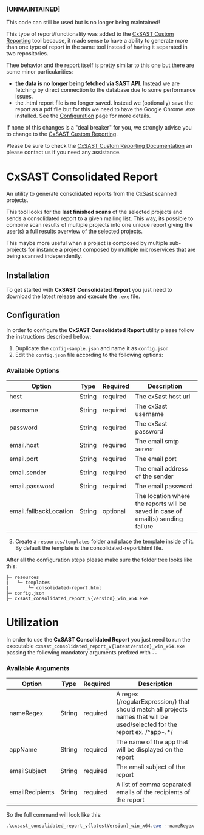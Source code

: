 ### [UNMAINTAINED]

This code can still be used but is no longer being maintained!

This type of report/functionality was added to the [CxSAST Custom Reporting](https://github.com/cxpsemea/cxsast_custom_reporting) tool because,  it made sense to have a ability to generate more than one type of report in the same tool instead of having it separated in two repositories.

Thee behavior and the report itself is pretty similar to this one but there are some minor particularities:

- **the data is no longer being fetched via SAST API**. Instead we are fetching by direct connection to the database due to some performance issues.
- the .html report file is no longer saved. Instead we (optionally) save the report as a pdf file but for this we need to have the Google Chrome .exe installed. See the [Configuration](https://cxpsemea.github.io/cxsast_custom_reporting/#/pages/CONFIGURATION) page for more details.

If none of this changes is a "deal breaker" for you, we strongly advise you to change to the [CxSAST Custom Reporting](https://github.com/cxpsemea/cxsast_custom_reporting). 

Please be sure to check the  [CxSAST Custom Reporting Documentation](https://cxpsemea.github.io/cxsast_custom_reporting/#/) an please contact us if you need any assistance.

# CxSAST Consolidated Report

An utility to generate consolidated reports from the CxSast scanned projects.

This tool looks for the **last finished scans** of the selected projects and sends a consolidated report to a given mailing list. This way, its possible to combine scan results of multiple projects into one unique report giving the user(s) a full results overview of the selected projects.

This maybe more useful when a project is composed by multiple sub-projects for instance a project composed by multiple microservices that are being scanned independently.

## Installation

To get started with **CxSAST Consolidated Report** you just need to download the latest release and execute the `.exe` file.

## Configuration

In order to configure the **CxSAST Consolidated Report** utility please follow the instructions described bellow:

1. Duplicate the `config-sample.json` and name it as `config.json`
2. Edit the `config.json` file according to the following options:

### Available Options

| Option                 | Type   | Required | Description                                                                      |
| ---------------------- | ------ | -------- | -------------------------------------------------------------------------------- |
| host                   | String | required | The cxSast host url                                                              |
| username               | String | required | The cxSast username                                                              |
| password               | String | required | The cxSast password                                                              |
| email.host             | String | required | The email smtp server                                                            |
| email.port             | String | required | The email port                                                                   |
| email.sender           | String | required | The email address of the sender                                                  |
| email.password         | String | required | The email password                                                               |
| email.fallbackLocation | String | optional | The location where the reports will be saved in case of email(s) sending failure |

3. Create a `resources/templates` folder and place the template inside of it. By default the template is the consolidated-report.html file.

After all the configuration steps please make sure the folder tree looks like this:

```
├─ resources
|   └─ templates
|       └─ consolidated-report.html
├─ config.json
├─ cxsast_consolidated_report_v{version}_win_x64.exe
```

# Utilization

In order to use the **CxSAST Consolidated Report** you just need to run the executable `cxsast_consolidated_report_v{latestVersion}_win_x64.exe` passing the following mandatory arguments prefixed with `--`

### Available Arguments

| Option          | Type   | Required | Description                                                                                                                                                                                                           |
| --------------- | ------ | -------- | --------------------------------------------------------------------------------------------------------------------------------------------------------------------------------------------------------------------- |
| nameRegex  | String | required | A regex (/regularExpression/) that should match all projects names that will be used/selected for the report ex. /^app-.*/ |
| appName         | String | required | The name of the app that will be displayed on the report                                                                                                                                                              |
| emailSubject    | String | required | The email subject of the report                                                                                                                                                                                       |
| emailRecipients | String | required | A list of comma separated emails of the recipients of the report                                                                                                                                                       |

So the full command will look like this:

```powershell
.\cxsast_consolidated_report_v{latestVersion}_win_x64.exe --nameRegex '/^testProject-.*/' --appName "Test Project Reports" --emailSubject "Emails Test Subject" --emailRecipients "email1@mail.com, email2@mail.com"
```
